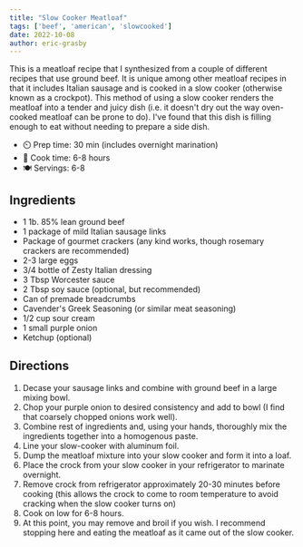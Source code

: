 ```yaml
---
title: "Slow Cooker Meatloaf"
tags: ['beef', 'american', 'slowcooked']
date: 2022-10-08
author: eric-grasby
---
```


This is a meatloaf recipe that I synthesized from a couple of different recipes that use ground beef. It is unique among other meatloaf recipes in that it includes Italian sausage and is cooked in a slow cooker (otherwise known as a crockpot).
This method of using a slow cooker renders the meatloaf into a tender and juicy dish (i.e. it doesn't dry out the way oven-cooked meatloaf can be prone to do). I've found that this dish is filling enough to eat without needing to prepare a side dish.

- ⏲️ Prep time: 30 min (includes overnight marination)
- 🍳 Cook time: 6-8 hours
- 🍽️ Servings: 6-8

## Ingredients

- 1 1b. 85% lean ground beef
- 1 package of mild Italian sausage links
- Package of gourmet crackers (any kind works, though rosemary crackers are recommended)
- 2-3 large eggs
- 3/4 bottle of Zesty Italian dressing
- 3 Tbsp Worcester sauce
- 2 Tbsp soy sauce (optional, but recommended)
- Can of premade breadcrumbs
- Cavender's Greek Seasoning (or similar meat seasoning)
- 1/2 cup sour cream
- 1 small purple onion
- Ketchup (optional)

## Directions

1. Decase your sausage links and combine with ground beef in a large mixing bowl.
2. Chop your purple onion to desired consistency and add to bowl (I find that coarsely chopped onions work well).
3. Combine rest of ingredients and, using your hands, thoroughly mix the ingredients together into a homogenous paste. 
4. Line your slow-cooker with aluminum foil.
5. Dump the meatloaf mixture into your slow cooker and form it into a loaf.
6. Place the crock from your slow cooker in your refrigerator to marinate overnight.
7. Remove crock from refrigerator approximately 20-30 minutes before cooking (this allows the crock to come to room temperature to avoid cracking when the slow cooker turns on)
8. Cook on low for 6-8 hours.
9. At this point, you may remove and broil if you wish. I recommend stopping here and eating the meatloaf as it came out of the slow cooker.


